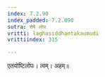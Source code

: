```yaml
---
index: 7.2.90
index_padded: 7.2.090
sutra: शेषे लोपः
vritti: laghusiddhantakaumudi
vrittiindex: 315

---
```

एतयोष्टिलोपः। त्वम्। अहम्॥